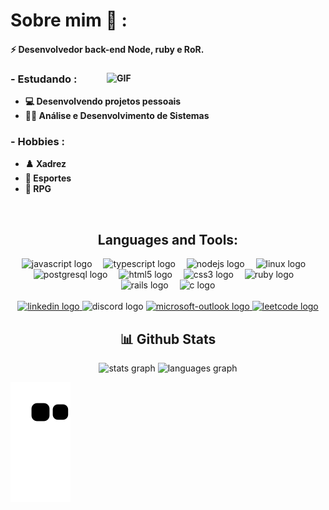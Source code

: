 # Sobre mim 💬 :

<h4 align:center>⚡ Desenvolvedor back-end Node, ruby e RoR. 
<h4/>

 <div align="left">

 <img hight="180" width="350" alt="GIF" align="right" src="https://i.giphy.com/media/v1.Y2lkPTc5MGI3NjExNzhoMTJxZTR5NmFqaHhvZXh2b3dmdDlmbTZ1N3Qzdmw2aDdzb3l1biZlcD12MV9pbnRlcm5hbF9naWZfYnlfaWQmY3Q9cw/Ihrvec6q42Y0CdkSFn/giphy.gif">

### - Estudando :
- 💻 Desenvolvendo projetos pessoais
- 👨‍💻 Análise e Desenvolvimento de Sistemas

### - Hobbies : 
- ♟️ Xadrez
- 💪 Esportes
- 🎲 RPG
  
 </div>

</br>

<h2 align="center">Languages and Tools:</h2> 
<div align="center">
  <img src="https://img.shields.io/badge/JavaScript-F7DF1E?logo=javascript&logoColor=black&style=for-the-badge" height="30" alt="javascript logo"  />
  <img width="10" />
  <img src="https://img.shields.io/badge/TypeScript-3178C6?logo=typescript&logoColor=white&style=for-the-badge" height="30" alt="typescript logo"  />
  <img width="10" />
  <img src="https://img.shields.io/badge/Node.js-339933?logo=nodedotjs&logoColor=white&style=for-the-badge" height="30" alt="nodejs logo"  />
  <img width="10" />
  <img src="https://img.shields.io/badge/Linux-FCC624?logo=linux&logoColor=black&style=for-the-badge" height="30" alt="linux logo"  />
  <img width="10" />
  <img src="https://img.shields.io/badge/PostgreSQL-4169E1?logo=postgresql&logoColor=white&style=for-the-badge" height="30" alt="postgresql logo"  />
  <img width="10" />
  <img src="https://img.shields.io/badge/HTML5-E34F26?logo=html5&logoColor=white&style=for-the-badge" height="30" alt="html5 logo"  />
  <img width="10" />
  <img src="https://img.shields.io/badge/CSS3-1572B6?logo=css3&logoColor=white&style=for-the-badge" height="30" alt="css3 logo"  /> 
  <img width="10" />
  <img src="https://img.shields.io/badge/Ruby-CC342D?logo=ruby&logoColor=white&style=for-the-badge" height="30" alt="ruby logo"  />
  <img width="10" />
 <br>
  <img src="https://img.shields.io/badge/Ruby on Rails-CC0000?logo=rubyonrails&logoColor=white&style=for-the-badge" height="30" alt="rails logo"  />
  <img width="10" />
  <img src="https://img.shields.io/badge/C-A8B9CC?logo=c&logoColor=black&style=for-the-badge" height="30" alt="c logo"  />
</div>
<br>
<div align="center">
  <a href="https://www.linkedin.com/in/matheus-oliveira-6a2607248/" target="_blank">
    <img src="https://img.shields.io/static/v1?message=LinkedIn&logo=linkedin&label=&color=0077B5&logoColor=white&labelColor=&style=for-the-badge" height="30" alt="linkedin logo"  />
  </a>
  <img src="https://img.shields.io/static/v1?message=Discord&logo=discord&label=&color=7289DA&logoColor=white&labelColor=&style=for-the-badge" height="30" alt="discord logo"  />
  <a href="matheusxeduardox@outlook.com" target="_blank">
    <img src="https://img.shields.io/static/v1?message=Outlook&logo=microsoft-outlook&label=&color=0078D4&logoColor=white&labelColor=&style=for-the-badge" height="30" alt="microsoft-outlook logo"  />
  </a>

 <a href="https://leetcode.com/MatheusXedu/" target="_blank">
  <img src="https://img.shields.io/static/v1?message=LeetCode&logo=leetcode&label=&color=2D2D2D&logoColor=white&labelColor=&style=for-the-badge" height="30" alt="leetcode logo"  />
</a>
</div>

###
<h2 align="center">  📊 Github Stats </h2>
<div align="center">
  <img src="https://github-readme-stats.vercel.app/api?username=MatheusxEduardo&hide_title=false&hide_rank=true&show_icons=true&include_all_commits=true&count_private=true&disable_animations=false&theme=noctis_minimus&locale=en&hide_border=true" height="150" alt="stats graph"  />
  <img src="https://github-readme-stats.vercel.app/api/top-langs?username=MatheusxEduardo&locale=en&hide_title=false&layout=compact&card_width=320&langs_count=5&theme=noctis_minimus&hide_border=true" height="150" alt="languages graph"  />
</div>

![snake gif](https://github.com/MatheusxEduardo/MatheusxEduardo/blob/output/github-contribution-grid-snake.svg)






